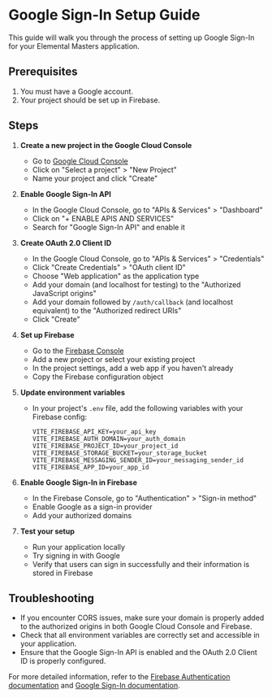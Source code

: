 # Google Sign-In Setup Guide

This guide will walk you through the process of setting up Google Sign-In for your Elemental Masters application.

## Prerequisites

1. You must have a Google account.
2. Your project should be set up in Firebase.

## Steps

1. **Create a new project in the Google Cloud Console**
   - Go to [Google Cloud Console](https://console.cloud.google.com/)
   - Click on "Select a project" > "New Project"
   - Name your project and click "Create"

2. **Enable Google Sign-In API**
   - In the Google Cloud Console, go to "APIs & Services" > "Dashboard"
   - Click on "+ ENABLE APIS AND SERVICES"
   - Search for "Google Sign-In API" and enable it

3. **Create OAuth 2.0 Client ID**
   - In the Google Cloud Console, go to "APIs & Services" > "Credentials"
   - Click "Create Credentials" > "OAuth client ID"
   - Choose "Web application" as the application type
   - Add your domain (and localhost for testing) to the "Authorized JavaScript origins"
   - Add your domain followed by `/auth/callback` (and localhost equivalent) to the "Authorized redirect URIs"
   - Click "Create"

4. **Set up Firebase**
   - Go to the [Firebase Console](https://console.firebase.google.com/)
   - Add a new project or select your existing project
   - In the project settings, add a web app if you haven't already
   - Copy the Firebase configuration object

5. **Update environment variables**
   - In your project's `.env` file, add the following variables with your Firebase config:

     ```
     VITE_FIREBASE_API_KEY=your_api_key
     VITE_FIREBASE_AUTH_DOMAIN=your_auth_domain
     VITE_FIREBASE_PROJECT_ID=your_project_id
     VITE_FIREBASE_STORAGE_BUCKET=your_storage_bucket
     VITE_FIREBASE_MESSAGING_SENDER_ID=your_messaging_sender_id
     VITE_FIREBASE_APP_ID=your_app_id
     ```

6. **Enable Google Sign-In in Firebase**
   - In the Firebase Console, go to "Authentication" > "Sign-in method"
   - Enable Google as a sign-in provider
   - Add your authorized domains

7. **Test your setup**
   - Run your application locally
   - Try signing in with Google
   - Verify that users can sign in successfully and their information is stored in Firebase

## Troubleshooting

- If you encounter CORS issues, make sure your domain is properly added to the authorized origins in both Google Cloud Console and Firebase.
- Check that all environment variables are correctly set and accessible in your application.
- Ensure that the Google Sign-In API is enabled and the OAuth 2.0 Client ID is properly configured.

For more detailed information, refer to the [Firebase Authentication documentation](https://firebase.google.com/docs/auth) and [Google Sign-In documentation](https://developers.google.com/identity/sign-in/web).